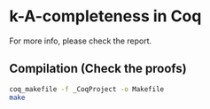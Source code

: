 # k-A-completeness in Coq
For more info, please check the report.

## Compilation (Check the proofs)
```sh
coq_makefile -f _CoqProject -o Makefile
make
```
